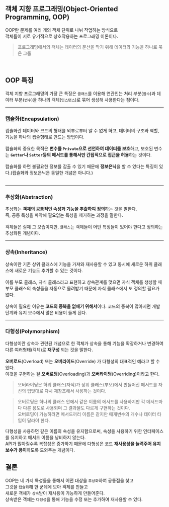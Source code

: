 ## 객체 지향 프로그래밍(Object-Oriented Programming, OOP)
OOP란 문제를 여러 개의 객체 단위로 나눠 작업하는 방식으로<br>
객체들이 서로 유기적으로 상호작용하는 프로그래밍 이론이다.

> 프로그래밍에서의 객체는 데이터의 분산을 막기 위해 데이터와 기능을 하나로 묶은 그룹

<br>

## OOP 특징
객체 지향 프로그래밍의 가장 큰 특징은 `클래스`를 이용해 연관인는 처리 부분(`함수`)과 데이터 부분(`변수`)을 하나의 객체(`인스턴스`)로 묶어 생성해 사용한다는 점이다.

---
### 캡슐화(Encapsulation)
캡슐화란 데이터와 코드의 형태를 외부로부터 알 수 없게 하고, 데이터의 구조와 역할, 기능을 하나의 캡슐형태로 만드는 방법이다. 
<br><br>
캡슐화의 중요한 목적은 **변수를 `Private`으로 선언하여 데이터를 보호**하고, 보호된 변수는 **`Getter`나 `Setter`등의 메서드를 통해서만 간접적으로 접근을 허용**하는 것이다.
<br><br>
캡슐화를 하면 불필요한 정보를 감출 수 있기 때문에 **정보은닉**을 할 수 있다는 특징이 있다.(캡슐화와 정보은닉은 동일한 개념은 아니다.)
<br><br>

---
### 추상화(Abstraction)
추상화는 **객체의 공통적인 속성과 기능을 추출하여 정의**하는 것을 말한다.
<br>
즉, 공통 특성을 파악해 필요없는 특성을 제거하는 과정을 말한다.
<br><br>
객체들은 실제 그 모습이지만, `클래스`는 객체들이 어떤 특징들이 있어야 한다고 정의하는 추상화된 개념이다.

---
### 상속(Inheritance)
상속이란 기존 상위 클래스에 기능을 가져와 재사용할 수 있고 동시에 새로운 하위 클래스에 새로운 기능도 추가할 수 있는 것이다.
<br><br>
이를 부모 클래스, 자식 클래스라고 표현하고 상속관계를 맺으면 자식 객체를 생성할 때 부모 클래스의 속성들을 자동으로 물려받기 때문에 자식 클래스에서 또 정의할 필요가 없다.
<br><br>
상속이 필요한 이유는 **코드의 중복을 없애기 위해서**이다. 코드의 중복이 많아지면 개발 단계와 유지 보수에서 많은 비용이 들게 된다.

---
### 다형성(Polymorphism)
다형성이란 상속과 관련된 개념으로 한 객체가 상속을 통해 기능을 확장하거나 변경하여 다른 여러형태(객체)로 **재구성** 되는 것을 말한다.
<br><br>
**오버로드**(Overload) 또는 **오버라이드**(Override) 가 다형성의 대표적인 예라고 할 수 있다.<br>
이것을 구현하는 걸 **오버로딩**(Overloading)과 **오버라이딩**(Overriding)이라고 한다.

> 오버라이딩은 하위 클래스(자식)가 상위 클래스(부모)에서 만들어진 메서드를 자신의 입맛대로 다시 재창조해서 사용하는 것이다.

> 오버로딩은 하나의 클래스 안에서 같은 이름의 에서드를 사용하지만 각 메서드마다 다른 용도로 사용되며 그 결과물도 다르게 구현하는 것이다.<br>
> 오버로딩이 가능하려면 메서드끼리 이름은 같지만 매개변수의 개수나 데이터 타입이 달라야 한다. 

다형성을 사용하면 같은 이름의 속성을 유지함으로써, 속성을 사용하기 위한 인터페이스를 유지하고 메서드 이름을 낭비하지 않는다.
<br>
API가 많아질수록 복잡성은 증가하기 때문에 다형성은 코드 **재사용성을 늘려주어 유지보수가 용이**하도록 도와주는 개념이다.

## 결론
OOP는 네 가지 특성들을 통해서 어떤 대상을 `추상화`하여 공통점을 찾고<br> 
그것을 `캡슐화`해 한 군데에 모아 객체를 만들고<br> 
새로운 객체가 `상속`받아 재사용이 가능하게 만들어준다.<br>
상속받은 객체는 `다형성`을 통해 기능을 수정 또는 추가하여 재사용할 수 있다.
